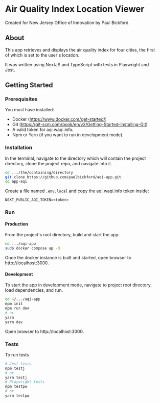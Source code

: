 # Air Quality Index Location Viewer

Created for New Jersey Office of Innovation by Paul Bickford.

## About

This app retrieves and displays the air quality index for four cities, the first of which is set to the user's location.

It was written using NextJS and TypeScript with tests in Playwright and Jest.

## Getting Started

### Prerequisites

You must have installed:

- Docker (https://www.docker.com/get-started/)
- Git (https://git-scm.com/book/en/v2/Getting-Started-Installing-Git)
- A valid token for aqi.waqi.info.
- Npm or Yarn (if you want to run in development mode).

### Installation

In the terminal, navigate to the directory which will contain the project directory, clone the project repo, and navigate into it.

```bash
cd .../the/containing/directory
git clone https://github.com/paulbickford/aqi-app.git 
cd app-aqi
```

Create a file named `.env.local` and copy the aqi.waqi.info token inside:

```
NEXT_PUBLIC_AQI_TOKEN=<token>
```
### Run

#### Production

From the project's root directory, build and start the app.

```bash
cd .../aqi-app
sudo docker compose up -d
```
Once the docker instance is built and started, open browser to http://localhost:3000.

#### Development

To start the app in development mode, navigate to project root directory, load dependencies, and run.

```bash
cd ~/.../aqi-app
npm init
npm run dev
# or
yarn
yarn dev
```
Open browser to http://localhost:3000.

### Tests

To run tests

```bash
# Jest tests
npm testj
# or
yarn testj
# Playwright tests
npm testpw
# or
yarn testpw
```